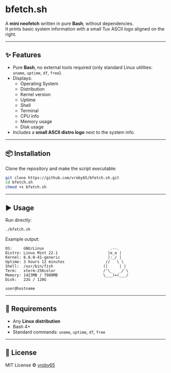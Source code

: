 # bfetch.sh

A **mini neofetch** written in pure **Bash**, without dependencies.  
It prints basic system information with a small Tux ASCII logo aligned on the right. 

---

## ✨ Features

- Pure **Bash**, no external tools required (only standard Linux utilities: `uname`, `uptime`, `df`, `free`).
- Displays:
  - Operating System
  - Distribution
  - Kernel version
  - Uptime
  - Shell
  - Terminal
  - CPU info
  - Memory usage
  - Disk usage
- Includes a **small ASCII distro logo** next to the system info.

---

## 📦 Installation

Clone the repository and make the script executable:

```bash
git clone https://github.com/vroby65/bfetch.sh.git
cd bfetch.sh
chmod +x bfetch.sh
```

---

## ▶️ Usage

Run directly:

```bash
./bfetch.sh
```

Example output:

```
OS:     GNU/Linux                             .--.   
Distro: Linux Mint 22.1                      |o_o |  
Kernel: 6.8.0-41-generic                     |:_/ |  
Uptime: 3 hours 12 minutes                  //   \ \ 
Shell:  /usr/bin/fish                      (|     | )
Term:   xterm-256color                     /'\_   _/`\
Memory: 1423MB / 7980MB                    \___)=(___/
Disk:   22G / 120G

user@hostname
```

---

## 🐧 Requirements

* Any **Linux distribution**
* Bash 4+
* Standard commands: `uname`, `uptime`, `df`, `free`

---

## 📜 License

MIT License © [vroby65](https://github.com/vroby65)
